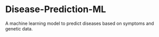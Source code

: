 # Disease-Prediction-ML
A machine learning model to predict diseases based on symptoms and genetic data.
